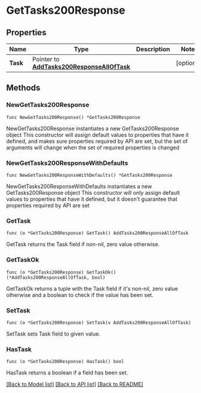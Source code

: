 # GetTasks200Response

## Properties

Name | Type | Description | Notes
------------ | ------------- | ------------- | -------------
**Task** | Pointer to [**AddTasks200ResponseAllOfTask**](AddTasks200ResponseAllOfTask.md) |  | [optional] 

## Methods

### NewGetTasks200Response

`func NewGetTasks200Response() *GetTasks200Response`

NewGetTasks200Response instantiates a new GetTasks200Response object
This constructor will assign default values to properties that have it defined,
and makes sure properties required by API are set, but the set of arguments
will change when the set of required properties is changed

### NewGetTasks200ResponseWithDefaults

`func NewGetTasks200ResponseWithDefaults() *GetTasks200Response`

NewGetTasks200ResponseWithDefaults instantiates a new GetTasks200Response object
This constructor will only assign default values to properties that have it defined,
but it doesn't guarantee that properties required by API are set

### GetTask

`func (o *GetTasks200Response) GetTask() AddTasks200ResponseAllOfTask`

GetTask returns the Task field if non-nil, zero value otherwise.

### GetTaskOk

`func (o *GetTasks200Response) GetTaskOk() (*AddTasks200ResponseAllOfTask, bool)`

GetTaskOk returns a tuple with the Task field if it's non-nil, zero value otherwise
and a boolean to check if the value has been set.

### SetTask

`func (o *GetTasks200Response) SetTask(v AddTasks200ResponseAllOfTask)`

SetTask sets Task field to given value.

### HasTask

`func (o *GetTasks200Response) HasTask() bool`

HasTask returns a boolean if a field has been set.


[[Back to Model list]](../README.md#documentation-for-models) [[Back to API list]](../README.md#documentation-for-api-endpoints) [[Back to README]](../README.md)


